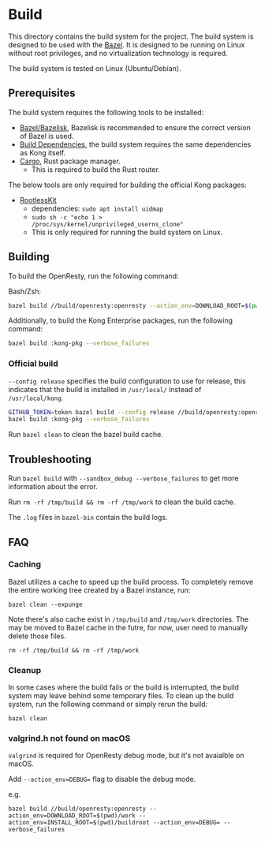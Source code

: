 # Build

This directory contains the build system for the project.
The build system is designed to be used with the [Bazel](https://bazel.build/).
It is designed to be running on Linux without root privileges, and no virtualization technology is required.

The build system is tested on Linux (Ubuntu/Debian).

## Prerequisites

The build system requires the following tools to be installed:

- [Bazel/Bazelisk](https://bazel.build/install/bazelisk), Bazelisk is recommended to ensure the correct version of Bazel is used.
- [Build Dependencies](https://github.com/Kong/kong/blob/master/DEVELOPER.md#prerequisites), the build system requires the same dependencies as Kong itself.
- [Cargo](https://doc.rust-lang.org/cargo/getting-started/installation.html), Rust package manager.
  - This is required to build the Rust router.

The below tools are only required for building the official Kong packages:

- [RootlessKit](https://github.com/rootless-containers/rootlesskit)
  - dependencies: `sudo apt install uidmap`
  - `sudo sh -c "echo 1 > /proc/sys/kernel/unprivileged_userns_clone"`
  - This is only required for running the build system on Linux.

## Building

To build the OpenResty, run the following command:

Bash/Zsh:

```bash
bazel build //build/openresty:openresty --action_env=DOWNLOAD_ROOT=$(pwd)/work --action_env=INSTALL_ROOT=$(pwd)/buildroot --verbose_failures
```

Additionally, to build the Kong Enterprise packages, run the following command:

```bash
bazel build :kong-pkg --verbose_failures
```

### Official build

`--config release` specifies the build configuration to use for release,
this indicates that the build is installed in `/usr/local/` instead of `/usr/local/kong`.

```bash
GITHUB_TOKEN=token bazel build --config release //build/openresty:openresty --verbose_failures
bazel build :kong-pkg --verbose_failures
```

Run `bazel clean` to clean the bazel build cache.

## Troubleshooting

Run `bazel build` with `--sandbox_debug --verbose_failures` to get more information about the error.

Run `rm -rf /tmp/build && rm -rf /tmp/work` to clean the build cache.

The `.log` files in `bazel-bin` contain the build logs.

## FAQ

### Caching

Bazel utilizes a cache to speed up the build process. To completely remove the entire working tree created by a Bazel instance, run:

```shell
bazel clean --expunge
```

Note there's also cache exist in `/tmp/build` and `/tmp/work` directories. The may be moved to Bazel cache
in the futre, for now, user need to manually delete those files.

```shell
rm -rf /tmp/build && rm -rf /tmp/work
```

### Cleanup

In some cases where the build fails or the build is interrupted, the build system may leave behind some temporary files. To clean up the build system, run the following command or simply rerun the build:

```shell
bazel clean
```

### valgrind.h not found on macOS

`valgrind` is required for OpenResty debug mode, but it's not avaialble on macOS.

Add `--action_env=DEBUG=` flag to disable the debug mode.

e.g.
```
bazel build //build/openresty:openresty --action_env=DOWNLOAD_ROOT=$(pwd)/work --action_env=INSTALL_ROOT=$(pwd)/buildroot --action_env=DEBUG= --verbose_failures
```
